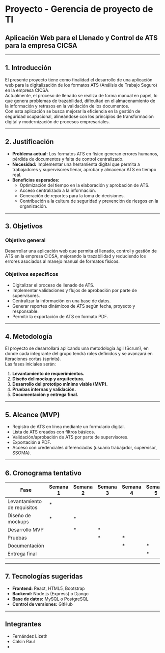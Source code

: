 # Proyecto - Gerencia de proyecto de TI  
## Aplicación Web para el Llenado y Control de ATS para la empresa CICSA

---

## 1. Introducción
El presente proyecto tiene como finalidad el desarrollo de una aplicación web para la digitalización de los formatos ATS (Análisis de Trabajo Seguro) en la empresa CICSA.  
Actualmente, el proceso de llenado se realiza de forma manual en papel, lo que genera problemas de trazabilidad, dificultad en el almacenamiento de la información y retrasos en la validación de los documentos.  
Con esta aplicación se busca mejorar la eficiencia en la gestión de seguridad ocupacional, alineándose con los principios de transformación digital y modernización de procesos empresariales.

---

## 2. Justificación
- **Problema actual:** Los formatos ATS en físico generan errores humanos, pérdida de documentos y falta de control centralizado.  
- **Necesidad:** Implementar una herramienta digital que permita a trabajadores y supervisores llenar, aprobar y almacenar ATS en tiempo real.  
- **Beneficios esperados:**
  - Optimización del tiempo en la elaboración y aprobación de ATS.  
  - Acceso centralizado a la información.  
  - Generación de reportes para la toma de decisiones.  
  - Contribución a la cultura de seguridad y prevención de riesgos en la organización.  

---

## 3. Objetivos
### Objetivo general
Desarrollar una aplicación web que permita el llenado, control y gestión de ATS en la empresa CICSA, mejorando la trazabilidad y reduciendo los errores asociados al manejo manual de formatos físicos.  

### Objetivos específicos
- Digitalizar el proceso de llenado de ATS.  
- Implementar validaciones y flujos de aprobación por parte de supervisores.  
- Centralizar la información en una base de datos.  
- Generar reportes dinámicos de ATS según fecha, proyecto y responsable.  
- Permitir la exportación de ATS en formato PDF.  

---

## 4. Metodología
El proyecto se desarrollará aplicando una metodología ágil (Scrum), en donde cada integrante del grupo tendrá roles definidos y se avanzará en iteraciones cortas (sprints).  
Las fases iniciales serán:  
1. **Levantamiento de requerimientos.**  
2. **Diseño del mockup y arquitectura.**  
3. **Desarrollo del prototipo mínimo viable (MVP).**  
4. **Pruebas internas y validación.**  
5. **Documentación y entrega final.**

---

## 5. Alcance (MVP)
- Registro de ATS en línea mediante un formulario digital.  
- Lista de ATS creados con filtros básicos.  
- Validación/aprobación de ATS por parte de supervisores.  
- Exportación a PDF.  
- Acceso con credenciales diferenciadas (usuario trabajador, supervisor, SSOMA).  

---

## 6. Cronograma tentativo
| Fase                        | Semana 1 | Semana 2 | Semana 3 | Semana 4 | Semana 5 |
|-----------------------------|----------|----------|----------|----------|----------|
| Levantamiento de requisitos |    *     |          |          |          |          |
| Diseño de mockups           |    *     |    *     |          |          |          |
| Desarrollo MVP              |          |    *     |    *     |          |          |
| Pruebas                     |          |          |    *     |    *     |          |
| Documentación               |          |          |          |    *     |    *     |
| Entrega final               |          |          |          |          |    *     |

---

## 7. Tecnologías sugeridas
- **Frontend:** React, HTML5, Bootstrap  
- **Backend:** Node.js (Express) o Django  
- **Base de datos:** MySQL o PostgreSQL  
- **Control de versiones:** GitHub  

---

## Integrantes
- Fernández Lizeth
- Calsin Raul
- 
